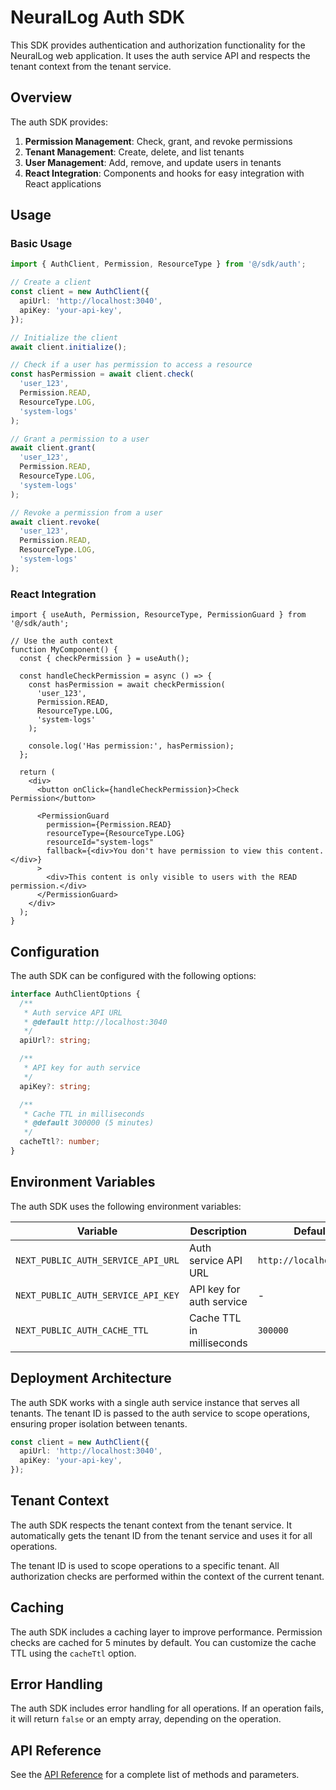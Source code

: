 # NeuralLog Auth SDK

This SDK provides authentication and authorization functionality for the NeuralLog web application. It uses the auth service API and respects the tenant context from the tenant service.

## Overview

The auth SDK provides:

1. **Permission Management**: Check, grant, and revoke permissions
2. **Tenant Management**: Create, delete, and list tenants
3. **User Management**: Add, remove, and update users in tenants
4. **React Integration**: Components and hooks for easy integration with React applications

## Usage

### Basic Usage

```typescript
import { AuthClient, Permission, ResourceType } from '@/sdk/auth';

// Create a client
const client = new AuthClient({
  apiUrl: 'http://localhost:3040',
  apiKey: 'your-api-key',
});

// Initialize the client
await client.initialize();

// Check if a user has permission to access a resource
const hasPermission = await client.check(
  'user_123',
  Permission.READ,
  ResourceType.LOG,
  'system-logs'
);

// Grant a permission to a user
await client.grant(
  'user_123',
  Permission.READ,
  ResourceType.LOG,
  'system-logs'
);

// Revoke a permission from a user
await client.revoke(
  'user_123',
  Permission.READ,
  ResourceType.LOG,
  'system-logs'
);
```

### React Integration

```tsx
import { useAuth, Permission, ResourceType, PermissionGuard } from '@/sdk/auth';

// Use the auth context
function MyComponent() {
  const { checkPermission } = useAuth();

  const handleCheckPermission = async () => {
    const hasPermission = await checkPermission(
      'user_123',
      Permission.READ,
      ResourceType.LOG,
      'system-logs'
    );

    console.log('Has permission:', hasPermission);
  };

  return (
    <div>
      <button onClick={handleCheckPermission}>Check Permission</button>

      <PermissionGuard
        permission={Permission.READ}
        resourceType={ResourceType.LOG}
        resourceId="system-logs"
        fallback={<div>You don't have permission to view this content.</div>}
      >
        <div>This content is only visible to users with the READ permission.</div>
      </PermissionGuard>
    </div>
  );
}
```

## Configuration

The auth SDK can be configured with the following options:

```typescript
interface AuthClientOptions {
  /**
   * Auth service API URL
   * @default http://localhost:3040
   */
  apiUrl?: string;

  /**
   * API key for auth service
   */
  apiKey?: string;

  /**
   * Cache TTL in milliseconds
   * @default 300000 (5 minutes)
   */
  cacheTtl?: number;
}
```

## Environment Variables

The auth SDK uses the following environment variables:

| Variable | Description | Default |
|----------|-------------|---------|
| `NEXT_PUBLIC_AUTH_SERVICE_API_URL` | Auth service API URL | `http://localhost:3040` |
| `NEXT_PUBLIC_AUTH_SERVICE_API_KEY` | API key for auth service | - |
| `NEXT_PUBLIC_AUTH_CACHE_TTL` | Cache TTL in milliseconds | `300000` |

## Deployment Architecture

The auth SDK works with a single auth service instance that serves all tenants. The tenant ID is passed to the auth service to scope operations, ensuring proper isolation between tenants.

```typescript
const client = new AuthClient({
  apiUrl: 'http://localhost:3040',
  apiKey: 'your-api-key',
});
```

## Tenant Context

The auth SDK respects the tenant context from the tenant service. It automatically gets the tenant ID from the tenant service and uses it for all operations.

The tenant ID is used to scope operations to a specific tenant. All authorization checks are performed within the context of the current tenant.

## Caching

The auth SDK includes a caching layer to improve performance. Permission checks are cached for 5 minutes by default. You can customize the cache TTL using the `cacheTtl` option.

## Error Handling

The auth SDK includes error handling for all operations. If an operation fails, it will return `false` or an empty array, depending on the operation.

## API Reference

See the [API Reference](./API.md) for a complete list of methods and parameters.
